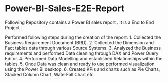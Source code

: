 # Power-BI-Sales-E2E-Report

Following Repository contains a Power BI sales report . It is a End to End Project . 

Performed following steps during the creation of the report:
                     1. Collected the Business Requirement Document (BRD).
                     2. Collected the Dimension and Fact tables data through various Source Systems.
                     3. Analyzed the Business requirements and performed Data cleaning through DAX and Power Query Editor.
                     4. Performed Data Modelling and established Relationships within the tables.
                     5. Once Data was clean and ready to use performed visualization using the Power BI desktop.
                     6. Created KPIs and charts such as Pie Charts, Stacked Column Chart, WaterFall Chart etc.
                     
                      
